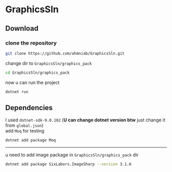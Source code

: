 # GraphicsSln
## Download
### clone the repository
```bash
git clone https://github.com/ahmniab/GraphicsSln.git
```
change dir to `GraphicsSln/graphics_pack`
```bash
cd GraphicsSln/graphics_pack
```
now u can run the project
```bash
dotnet run
```
## Dependencies
I used `dotnet-sdk-9.0.102` (**U can change dotnet version btw** just change it from `global.json`)<br>
add `Moq` for testing <br>

```bash
dotnet add package Moq
```
----
u need to add image package in `GraphicsSln/graphics_pack` dir

```bash
dotnet add package SixLabors.ImageSharp --version 3.1.6
```
